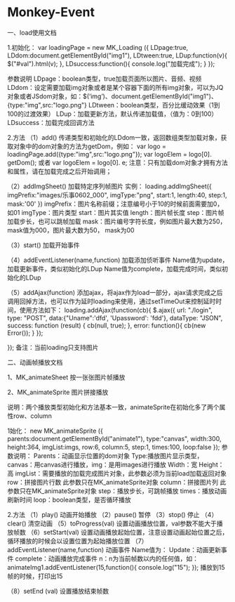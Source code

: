 # Monkey-Event

一、load使用文档

1.初始化：
var loadingPage = new MK_Loading ({
			LDpage:true,
			LDdom:document.getElementById("img1"),
			LDtween:true,
			LDup:function(v){
				$("#val").html(v);
			},
			LDsuccess:function(){
				console.log("加载完成");
			}
		});

参数说明
LDpage：boolean类型，true加载页面所以图片、音频、视频
LDdom：设定需要加载img对象或者是某个容器下面的所有img对象，可以为JQ对象或者JSdom对象，如：$(‘img’)、document.getElementById("img1")、{type:"img",src:"logo.png"}
LDtween：boolean类型，百分比缓动效果（1到100的过渡效果）
LDup：加载更新方法，默认传递加载值，（值为：0到100）
LDsuccess：加载完成回调方法

2.方法
（1）add()
传递类型和初始化的LDdom一致，返回数组类型加载对象，获取对象中的dom对象的方法为getDom，例如：
var logo = loadingPage.add({type:"img",src:"logo.png"});
var logoElem = logo[0]. getDom(); 或者
var logoElem = logo[0]. e;
注意：只有加载dom对象才拥有方法和属性，请在加载完成之后开始调用；

（2）addImgSheet()
加载特定序列帧图片
实例：
loading.addImgSheet({
		imgPrefix:"images/乐事0602_000",
		imgType:"png",
		start:1,
		length:40,
		step:1,
		mask:'00'
	})
imgPrefix：图片名称前缀；注意编号小于10的时候前面需要加0，如01
imgType：图片类型
start：图片其实值
length：图片帧长度
step：图片帧加载步长，也可以跳帧加载
mask：图片编号字符长度，例如图片最大数为250，mask值为000，图片最大数为50， mask为00

（3）start()
加载开始事件

（4）addEventListener(name,function)
加载添加侦听事件
Name值为update，加载更新事件，类似初始化的LDup
Name值为complete，加载完成时间，类似初始化的LDup

（5）addAjax(function)
添加ajax，将ajax作为load一部分，ajax请求完成之后调用回掉方法，也可以作为延时loading来使用，通过setTimeOut来控制延时时间，使用方法如下：
loading.addAjax(function(cb){
        $.ajax({
            url: "./login",
            type: "POST",
            data:{"Uname":'dfd', 'Upassword': 'fdd'},
            dataType: "JSON",
            success: function (result) {
                cb(null, true);
            },
error: function(){
	cb(new Error());
            }
        });

});
备注：当前loading只支持图片

二、动画帧播放文档

1、MK_animateSheet
按一张张图片帧播放

2、MK_animateSprite
图片拼接播放

说明：两个播放类型初始化和方法基本一致，animateSprite在初始化多了两个属性row、column

1始化：
new MK_animateSprite ({
				parents:document.getElementById("animate1"),
				type:"canvas",
				width:300,
				height:364,
				imgList:imgs,
				row:6,
				column:5,
				step:1,
				times:100,
				loop:false
			});
参数说明：
Parents：动画显示位置的dom对象
Type:播放图片显示类型，canvas：用canvas进行播放，img：是用images进行播放
Width：宽
Height：高
imgList：需要播放的加载完成图片对象，此参数必须为当前load加载返回对象
row：拼接图片行数 此参数只在MK_animateSprite对象
column：拼接图片列 此参数只在MK_animateSprite对象
step：播放步长，可跳帧播放
times：播放动画刷新时间
loop：boolean类型，是否循环播放

2.方法
（1）play()
动画开始播放
（2）pause()
暂停
（3）stop()
停止
（4）clear()
清空动画
（5）toProgress(val)
设置动画播放位置，val参数不能大于播放帧数
（6）setStart(val)
设置动画播放起始位置，注意设置动画起始位置之后，循环播放的时候会以设置位置为起始播放位置
（7）addEventListener(name,function)
动画事件
Name值为：
Update：动画更新事件
complete：动画播放完成事件
n：n为当前帧数以内的任何值，如：
animateImg1.addEventListener(15,function(){
					console.log("15");
				});
播放到15帧的时候，打印出15

（8）setEnd (val)
设置播放结束帧数
